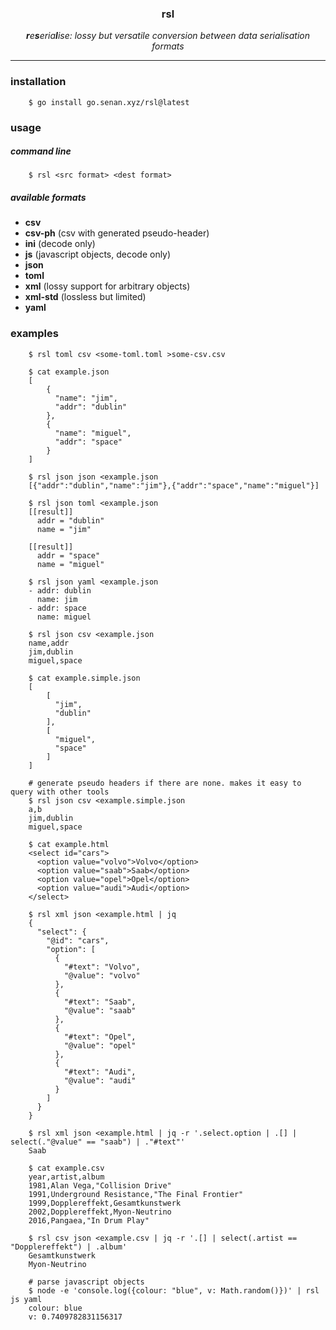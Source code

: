 <h3 align=center><b>rsl</b></h3>
<p align=center><i><b>r</b>e<b>s</b>eria<b>l</b>ise: lossy but versatile conversion between data serialisation formats </i></p>

---

### installation

```shell
    $ go install go.senan.xyz/rsl@latest
```

### usage

##### command line

```shell
    $ rsl <src format> <dest format>
```

##### available formats

- **csv**
- **csv-ph** (csv with generated pseudo-header)
- **ini** (decode only)
- **js** (javascript objects, decode only)
- **json**
- **toml**
- **xml** (lossy support for arbitrary objects)
- **xml-std** (lossless but limited)
- **yaml**

### examples

```shell
    $ rsl toml csv <some-toml.toml >some-csv.csv
```

```shell
    $ cat example.json
    [
        {
          "name": "jim",
          "addr": "dublin"
        },
        {
          "name": "miguel",
          "addr": "space"
        }
    ]
```

```shell
    $ rsl json json <example.json
    [{"addr":"dublin","name":"jim"},{"addr":"space","name":"miguel"}]
```

```shell
    $ rsl json toml <example.json
    [[result]]
      addr = "dublin"
      name = "jim"

    [[result]]
      addr = "space"
      name = "miguel"
```

```shell
    $ rsl json yaml <example.json
    - addr: dublin
      name: jim
    - addr: space
      name: miguel
```

```shell
    $ rsl json csv <example.json
    name,addr
    jim,dublin
    miguel,space
```

```shell
    $ cat example.simple.json
    [
        [
          "jim",
          "dublin"
        ],
        [
          "miguel",
          "space"
        ]
    ]
```

```shell
    # generate pseudo headers if there are none. makes it easy to query with other tools
    $ rsl json csv <example.simple.json
    a,b
    jim,dublin
    miguel,space
```

```shell
    $ cat example.html
    <select id="cars">
      <option value="volvo">Volvo</option>
      <option value="saab">Saab</option>
      <option value="opel">Opel</option>
      <option value="audi">Audi</option>
    </select>
```

```shell
    $ rsl xml json <example.html | jq
    {
      "select": {
        "@id": "cars",
        "option": [
          {
            "#text": "Volvo",
            "@value": "volvo"
          },
          {
            "#text": "Saab",
            "@value": "saab"
          },
          {
            "#text": "Opel",
            "@value": "opel"
          },
          {
            "#text": "Audi",
            "@value": "audi"
          }
        ]
      }
    }
```

```shell
    $ rsl xml json <example.html | jq -r '.select.option | .[] | select(."@value" == "saab") | ."#text"'
    Saab
```

```shell
    $ cat example.csv
    year,artist,album
    1981,Alan Vega,"Collision Drive"
    1991,Underground Resistance,"The Final Frontier"
    1999,Dopplereffekt,Gesamtkunstwerk
    2002,Dopplereffekt,Myon-Neutrino
    2016,Pangaea,"In Drum Play"
```

```shell
    $ rsl csv json <example.csv | jq -r '.[] | select(.artist == "Dopplereffekt") | .album'
    Gesamtkunstwerk
    Myon-Neutrino
```

```shell
    # parse javascript objects
    $ node -e 'console.log({colour: "blue", v: Math.random()})' | rsl js yaml
    colour: blue
    v: 0.7409782831156317
```
